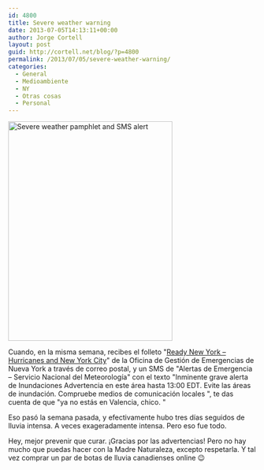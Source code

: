```yaml
---
id: 4800
title: Severe weather warning
date: 2013-07-05T14:13:11+00:00
author: Jorge Cortell
layout: post
guid: http://cortell.net/blog/?p=4800
permalink: /2013/07/05/severe-weather-warning/
categories:
  - General
  - Medioambiente
  - NY
  - Otras cosas
  - Personal
---
```

<img class="aligncenter" alt="Severe weather pamphlet and SMS alert" src="https://lh3.googleusercontent.com/-tsqFBl4r6a0/UdcJsmMb0II/AAAAAAAAM_U/vPbAQH5DgdE/w476-h637-no/IMG_2862.JPG" width="333" height="446" />

Cuando, en la misma semana, recibes el folleto "<a title="http://www.nyc.gov/html/oem/html/get_prepared/ready.shtml" href="http://www.nyc.gov/html/oem/html/get_prepared/ready.shtml" target="_blank">Ready New York – Hurricanes and New York City</a>" de la Oficina de Gestión de Emergencias de Nueva York a través de correo postal, y un SMS de "Alertas de Emergencia – Servicio Nacional del Meteorología" con el texto "Inminente grave alerta de Inundaciones Advertencia en este área hasta 13:00 EDT. Evite las áreas de inundación. Compruebe medios de comunicación locales ", te das cuenta de que "ya no estás en Valencia, chico. "

Eso pasó la semana pasada, y efectivamente hubo tres días seguidos de lluvia intensa. A veces exageradamente intensa. Pero eso fue todo.

Hey, mejor prevenir que curar. ¡Gracias por las advertencias! Pero no hay mucho que puedas hacer con la Madre Naturaleza, excepto respetarla. Y tal vez comprar un par de botas de lluvia canadienses online 😉
